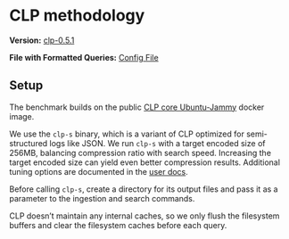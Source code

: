 # CLP methodology

**Version:** [clp-0.5.1]

**File with Formatted Queries:** [Config File]

## Setup

The benchmark builds on the public [CLP core Ubuntu-Jammy] docker image.

We use the `clp-s` binary, which is a variant of CLP optimized for semi-structured logs like JSON.
We run `clp-s` with a target encoded size of 256MB, balancing compression ratio with search speed.
Increasing the target encoded size can yield even better compression results. Additional tuning
options are documented in the [user docs].

Before calling `clp-s`, create a directory for its output files and pass it as a parameter to the
ingestion and search commands.

CLP doesn’t maintain any internal caches, so we only flush the filesystem buffers and clear the
filesystem caches before each query.

[CLP core Ubuntu-Jammy]: https://ghcr.io/y-scope/clp/clp-core-dependencies-x86-ubuntu-jammy
[clp-0.5.1]: https://github.com/y-scope/clp/releases/tag/v0.5.1
[Config File]: assets/clp/config.yaml
[user docs]: https://docs.yscope.com/clp/v0.5.1/user-docs/core-clp-s.html
